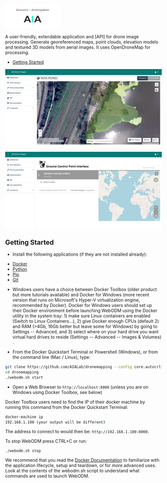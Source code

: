 <img alt="WebODM" src="https://github.com/AIALab/dronemapping/blob/master/Screenshot%20from%202018-04-27%2017-10-56.png" width="180">

A user-friendly, extendable application and [API] for drone image processing. Generate georeferenced maps, point clouds, elevation models and textured 3D models from aerial images. It uses OpenDroneMap for processing.

* [Getting Started](#getting-started)

![Alt text](https://github.com/AIALab/dronemapping/blob/master/screenshots/Screenshot%20from%202018-05-12%2000-21-08.png)

![Alt text](https://github.com/AIALab/dronemapping/blob/master/screenshots/Screenshot%20from%202018-05-12%2000-21-26.png)



## Getting Started

* Install the following applications (if they are not installed already):
 - [Docker](https://www.docker.com/)
 - [Python](https://www.python.org/downloads/)
 - [Pip](https://pypi.python.org/pypi/pip/)
 - [Git](https://git-scm.com/downloads)

* Windows users have a choice between Docker Toolbox (older product but more tutorials available) and Docker for Windows (more recent version that runs on Microsoft's Hyper-V virtualization engine, recommended by Docker). Docker for Windows users should set up their Docker environment before launching WebODM using the Docker utility in the system tray: 1) make sure Linux containers are enabled (Switch to Linux Containers...), 2) give Docker enough CPUs (default 2) and RAM (>4Gb, 16Gb better but leave some for Windows) by going to Settings -- Advanced, and 3) select where on your hard drive you want virtual hard drives to reside (Settings -- Advanced -- Images & Volumes) . 

* From the Docker Quickstart Terminal or Powershell (Windows), or from the command line (Mac / Linux), type:
```bash
git clone https://github.com/AIALab/dronemapping --config core.autocrlf=input
cd dronemapping
./webodm.sh start
```

* Open a Web Browser to `http://localhost:8000` (unless you are on Windows using Docker Toolbox, see below)

Docker Toolbox users need to find the IP of their docker machine by running this command from the Docker Quickstart Terminal:

```bash
docker-machine ip
192.168.1.100 (your output will be different)
```

The address to connect to would then be: `http://192.168.1.100:8000`.

To stop WebODM press CTRL+C or run:

```
./webodm.sh stop
```
We recommend that you read the [Docker Documentation](https://docs.docker.com/) to familiarize with the application lifecycle, setup and teardown, or for more advanced uses. Look at the contents of the webodm.sh script to understand what commands are used to launch WebODM.
